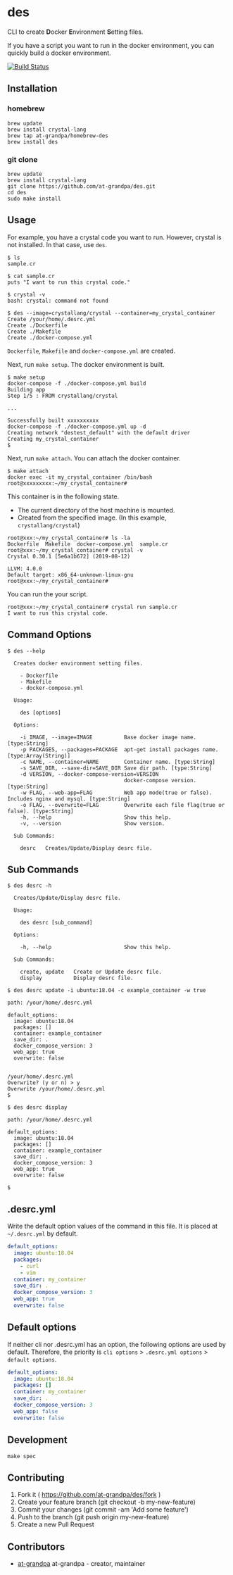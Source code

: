 # des

CLI to create **D**ocker **E**nvironment **S**etting files.

If you have a script you want to run in the docker environment, you can quickly build a docker environment.

[![Build Status](https://travis-ci.org/at-grandpa/des.svg?branch=master)](https://travis-ci.org/at-grandpa/des)

## Installation

### homebrew

```shell
brew update
brew install crystal-lang
brew tap at-grandpa/homebrew-des
brew install des
```

### git clone

```shell
brew update
brew install crystal-lang
git clone https://github.com/at-grandpa/des.git
cd des
sudo make install
```

## Usage

For example, you have a crystal code you want to run. However, crystal is not installed. In that case, use `des`.

```shell
$ ls
sample.cr

$ cat sample.cr
puts "I want to run this crystal code."

$ crystal -v
bash: crystal: command not found

$ des --image=crystallang/crystal --container=my_crystal_container
Create /your/home/.desrc.yml
Create ./Dockerfile
Create ./Makefile
Create ./docker-compose.yml
```

`Dockerfile`, `Makefile` and `docker-compose.yml` are created.

Next, run `make setup`. The docker environment is built.

```shell
$ make setup
docker-compose -f ./docker-compose.yml build
Building app
Step 1/5 : FROM crystallang/crystal

...

Successfully built xxxxxxxxxx
docker-compose -f ./docker-compose.yml up -d
Creating network "destest_default" with the default driver
Creating my_crystal_container
$
```

Next, run `make attach`. You can attach the docker container.

```shell
$ make attach
docker exec -it my_crystal_container /bin/bash
root@xxxxxxxxx:~/my_crystal_container#
```

This container is in the following state.

* The current directory of the host machine is mounted.
* Created from the specified image. (In this example, `crystallang/crystal`)

```shell
root@xxx:~/my_crystal_container# ls -la
Dockerfile  Makefile  docker-compose.yml  sample.cr
root@xxx:~/my_crystal_container# crystal -v
Crystal 0.30.1 [5e6a1b672] (2019-08-12)

LLVM: 4.0.0
Default target: x86_64-unknown-linux-gnu
root@xxx:~/my_crystal_container#
```

You can run the your script.

```shell
root@xxx:~/my_crystal_container# crystal run sample.cr
I want to run this crystal code.
```

## Command Options

```shell
$ des --help

  Creates docker environment setting files.

    - Dockerfile
    - Makefile
    - docker-compose.yml

  Usage:

    des [options]

  Options:

    -i IMAGE, --image=IMAGE          Base docker image name. [type:String]
    -p PACKAGES, --packages=PACKAGE  apt-get install packages name. [type:Array(String)]
    -c NAME, --container=NAME        Container name. [type:String]
    -s SAVE_DIR, --save-dir=SAVE_DIR Save dir path. [type:String]
    -d VERSION, --docker-compose-version=VERSION
                                     docker-compose version. [type:String]
    -w FLAG, --web-app=FLAG          Web app mode(true or false). Includes nginx and mysql. [type:String]
    -o FLAG, --overwrite=FLAG        Overwrite each file flag(true or false). [type:String]
    -h, --help                       Show this help.
    -v, --version                    Show version.

  Sub Commands:

    desrc   Creates/Update/Display desrc file.

```

## Sub Commands

```shell
$ des desrc -h

  Creates/Update/Display desrc file.

  Usage:

    des desrc [sub_command]

  Options:

    -h, --help                       Show this help.

  Sub Commands:

    create, update   Create or Update desrc file.
    display          Display desrc file.

```

```shell
$ des desrc update -i ubuntu:18.04 -c example_container -w true

path: /your/home/.desrc.yml

default_options:
  image: ubuntu:18.04
  packages: []
  container: example_container
  save_dir: .
  docker_compose_version: 3
  web_app: true
  overwrite: false


/your/home/.desrc.yml
Overwrite? (y or n) > y
Overwrite /your/home/.desrc.yml
$
```

```shell
$ des desrc display

path: /your/home/.desrc.yml

default_options:
  image: ubuntu:18.04
  packages: []
  container: example_container
  save_dir: .
  docker_compose_version: 3
  web_app: true
  overwrite: false

$
```

## .desrc.yml

Write the default option values of the command in this file. It is placed at `~/.desrc.yml` by default.

```yaml
default_options:
  image: ubuntu:18.04
  packages:
    - curl
    - vim
  container: my_container
  save_dir: .
  docker_compose_version: 3
  web_app: true
  overwrite: false
```

## Default options

If neither cli nor .desrc.yml has an option, the following options are used by default. Therefore, the priority is `cli options` > `.desrc.yml options` > `default options`.

```yaml
default_options:
  image: ubuntu:18.04
  packages: []
  container: my_container
  save_dir: .
  docker_compose_version: 3
  web_app: false
  overwrite: false
```

## Development

```shell
make spec
```

## Contributing

1. Fork it ( https://github.com/at-grandpa/des/fork )
2. Create your feature branch (git checkout -b my-new-feature)
3. Commit your changes (git commit -am 'Add some feature')
4. Push to the branch (git push origin my-new-feature)
5. Create a new Pull Request

## Contributors

- [at-grandpa](https://github.com/at-grandpa) at-grandpa - creator, maintainer
